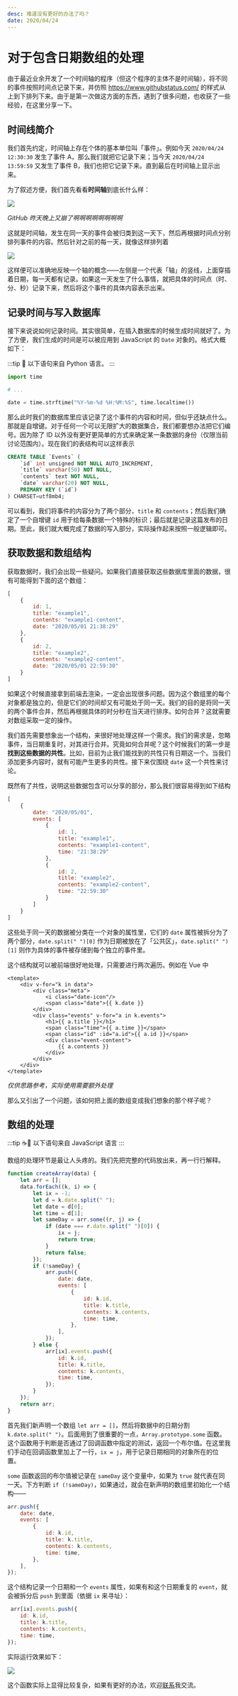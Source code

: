 ```yaml
---
desc: 难道没有更好的办法了吗？
date: 2020/04/24
---
```


# 对于包含日期数组的处理

由于最近业余开发了一个时间轴的程序（但这个程序的主体不是时间轴），将不同的事件按照时间点记录下来，并仿照 <https://www.githubstatus.com/> 的样式从上到下排列下来。由于是第一次做这方面的东西，遇到了很多问题，也收获了一些经验，在这里分享一下。

## 时间线简介

我们首先约定，时间轴上存在个体的基本单位叫「事件」。例如今天 `2020/04/24 12:30:30` 发生了事件 A，那么我们就把它记录下来；当今天 `2020/04/24 13:59:59` 又发生了事件 B，我们也把它记录下来。直到最后在时间轴上显示出来。

为了叙述方便，我们首先看看**时间轴**到底长什么样：

![](https://i.loli.net/2020/04/24/2IKDEmjxehdRMJr.png)

*GitHub 昨天晚上又崩了啊啊啊啊啊啊啊啊*

这就是时间轴，发生在同一天的事件会被归类到这一天下，然后再根据时间点分别排列事件的内容。然后针对之前的每一天，就像这样排列着

![](https://i.loli.net/2020/04/24/iahYfX7Fz4HgDpI.png)

这样便可以准确地反映一个轴的概念——左侧是一个代表「轴」的竖线，上面穿插着日期，每一天都有记录。如果这一天发生了什么事情，就把具体的时间点（时、分、秒）记录下来，然后将这个事件的具体内容表示出来。

## 记录时间与写入数据库

接下来说说如何记录时间。其实很简单，在插入数据库的时候生成时间就好了。为了方便，我们生成的时间是可以被应用到 JavaScript 的 `Date` 对象的。格式大概如下：

:::tip
:snake: 以下语句来自 Python 语言。
:::

```python
import time

# ...

date = time.strftime("%Y-%m-%d %H:%M:%S", time.localtime())
```

那么此时我们的数据库里应该记录了这个事件的内容和时间，但似乎还缺点什么。那就是自增键。对于任何一个可以无限扩大的数据集合，我们都要想办法把它们编号。因为除了 ID 以外没有更好更简单的方式来确定某一条数据的身份（仅限当前讨论范围内）。现在我们的表结构可以这样表示

```sql
CREATE TABLE `Events` (
    `id` int unsigned NOT NULL AUTO_INCREMENT,
    `title` varchar(50) NOT NULL,
    `contents` text NOT NULL,
    `date` varchar(20) NOT NULL,
    PRIMARY KEY (`id`)
) CHARSET=utf8mb4;
```

可以看到，我们将事件的内容分为了两个部分，`title` 和 `contents`；然后我们确定了一个自增键 `id` 用于给每条数据一个特殊的标识；最后就是记录这篇发布的日期。至此，我们就大概完成了数据的写入部分，实际操作起来按照一般逻辑即可。

## 获取数据和数组结构

获取数据时，我们会出现一些疑问。如果我们直接获取这些数据库里面的数据，很有可能得到下面的这个数组：

```javascript
[
    {
        id: 1,
        title: "example1",
        contents: "example1-content",
        date: "2020/05/01 21:38:29"
    },
    {
        id: 2,
        title: "example2",
        contents: "example2-content",
        date: "2020/05/01 22:59:30"
    }
]
```

如果这个时候直接拿到前端去渲染，一定会出现很多问题。因为这个数组里的每个对象都是独立的，但是它们的时间却又有可能处于同一天。我们的目的是将同一天的两个事件合并，然后再根据具体的时分秒在当天进行排序。如何合并？这就需要对数组采取一定的操作。

我们首先需要想象出一个结构，来很好地处理这样一个需求。我们的需求是，忽略事件，当日期重复时，对其进行合并。究竟如何合并呢？这个时候我们的第一步是**找到这些数据的共性**。比如，目前为止我们能找到的共性只有日期这一个。当我们添加更多内容时，就有可能产生更多的共性。接下来仅围绕 `date` 这一个共性来讨论。

既然有了共性，说明这些数据包含可以分享的部分，那么我们很容易得到如下结构

```javascript
[
    {
        date: "2020/05/01",
        events: [
            {
                id: 1,
                title: "example1",
                contents: "example1-content",
                time: "21:38:29"
            },
            {
                id: 2,
                title: "example2",
                contents: "example2-content",
                time: "22:59:30"
            }
        ]
    }
]
```

这些处于同一天的数据被分类在一个对象的属性里，它们的 `date` 属性被拆分为了两个部分，`date.split(" ")[0]` 作为日期被放在了「公共区」，`date.split(" ")[1]` 则作为具体的事件被存储到每个独立的事件里。

这个结构就可以被前端很好地处理，只需要进行两次遍历。例如在 Vue 中

```vue
<template>
    <div v-for="k in data">
        <div class="meta">
            <i class="date-icon"/>
            <span class="date">{{ k.date }}
        </div>
        <div class="events" v-for="a in k.events">
            <h1>{{ a.title }}</h1>
            <span class="time">{{ a.time }}</span>
            <span class="id" :id="a.id">{{ a.id }}</span>
            <div class="event-content">
                {{ a.contents }}
            </div>
        </div>
    </div>
</template>
```

*仅供思路参考，实际使用需要额外处理*

那么又引出了一个问题，该如何把上面的数组变成我们想象的那个样子呢？

## 数组的处理

:::tip
☕📔 以下语句来自 JavaScript 语言
:::

数组的处理环节是最让人头疼的。我们先把完整的代码放出来，再一行行解释。

```javascript
function createArray(data) {
    let arr = [];
    data.forEach((k, i) => {
        let ix = -1;
        let d = k.date.split(" ");
        let date = d[0];
        let time = d[1];
        let sameDay = arr.some((r, j) => {
            if (date === r.date.split(" ")[0]) {
                ix = j;
                return true;
            }
            return false;
        });
        if (!sameDay) {
            arr.push({
                date: date,
                events: [
                    {
                        id: k.id,
                        title: k.title,
                        contents: k.contents,
                        time: time,
                    },
                ],
            });
        } else {
            arr[ix].events.push({
                id: k.id,
                title: k.title,
                contents: k.contents,
                time: time,
            });
        }
    });
    return arr;
}
```
首先我们新声明一个数组 `let arr = []`，然后将数据中的日期分割 `k.date.split(" ")`。后面用到了很重要的一点，`Array.prototype.some` 函数。这个函数用于判断是否通过了回调函数中指定的测试，返回一个布尔值。在这里我们手动在回调函数里加上了一行，`ix = j`，用于记录日期相同的对象所在的位置。

`some` 函数返回的布尔值被记录在 `sameDay` 这个变量中，如果为 `true` 就代表在同一天。下方判断 `if (!sameDay)`，如果通过，就会在新声明的数组里初始化一个结构——

```javascript
arr.push({
    date: date,
    events: [
        {
            id: k.id,
            title: k.title,
            contents: k.contents,
            time: time,
        },
    ],
});
```

这个结构记录一个日期和一个 `events` 属性，如果有和这个日期重复的 `event`，就会被拆分后 `push` 到里面（依据 `ix` 来寻址）：

```javascript
 arr[ix].events.push({
    id: k.id,
    title: k.title,
    contents: k.contents,
    time: time,
});
```

实际运行效果如下：

![](https://i.loli.net/2020/04/24/GfcwK4nSRYat6rl.png)

这个函数实际上显得比较复杂，如果有更好的办法，欢迎[联系](/contact.html)我交流。